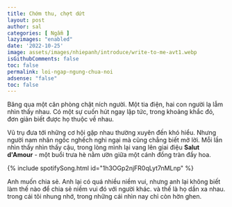 ```yaml
---
title: Chớm thu, chợt dứt
layout: post
author: sal
categories: [ Ngẫm ]
lazyimages: "enabled"
date: '2022-10-25'
image: assets/images/nhiepanh/introduce/write-to-me-avt1.webp
isGithubComments: false
toc: false
permalink: loi-ngap-ngung-chua-noi
adsense: "false"
toc: false
---
```


Băng qua một căn phòng chật ních người. Một tia điện, hai con người lạ lẫm nhìn thấy nhau. Có một sự cuốn hút ngay lập tức, trong khoảng khắc đó, đơn giản biết được họ thuộc về nhau.

Vũ trụ đưa tới những cơ hội gặp nhau thường xuyên đến khó hiểu. Nhưng người nam nhân ngốc nghếch nghi ngại mà cũng chẳng biết mở lời. Mỗi lần nhìn thấy nhìn thấy cậu, trong lòng mình lại vang lên giai điệu **Salut d'Amour** - một buổi trưa hè nằm ườn giữa một cánh đồng tràn đầy hoa.

{% include spotifySong.html id="1h3OGp2njFR0qLyt7nMLnp" %}

Anh muốn chia sẻ. Anh lại có quá nhiều niềm vui, nhưng anh lại không biết làm thế nào để  chia sẻ niềm vui đó với người khác. và thế là họ dần xa nhau. trong cái tôi nhung nhớ, trong những cái nhìn nay chỉ còn hờn ghen.

